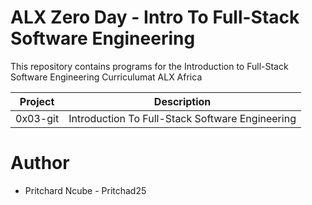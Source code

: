 # ALX Zero Day - Intro To Full-Stack Software Engineering

This repository contains programs for the Introduction to Full-Stack Software Engineering Curriculumat ALX Africa

| Project | Description |
| ------- | ----------- |
| 0x03-git | Introduction To Full-Stack Software Engineering |

# Author
- Pritchard Ncube - Pritchad25
